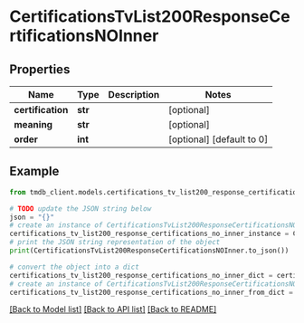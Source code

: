 # CertificationsTvList200ResponseCertificationsNOInner


## Properties

Name | Type | Description | Notes
------------ | ------------- | ------------- | -------------
**certification** | **str** |  | [optional] 
**meaning** | **str** |  | [optional] 
**order** | **int** |  | [optional] [default to 0]

## Example

```python
from tmdb_client.models.certifications_tv_list200_response_certifications_no_inner import CertificationsTvList200ResponseCertificationsNOInner

# TODO update the JSON string below
json = "{}"
# create an instance of CertificationsTvList200ResponseCertificationsNOInner from a JSON string
certifications_tv_list200_response_certifications_no_inner_instance = CertificationsTvList200ResponseCertificationsNOInner.from_json(json)
# print the JSON string representation of the object
print(CertificationsTvList200ResponseCertificationsNOInner.to_json())

# convert the object into a dict
certifications_tv_list200_response_certifications_no_inner_dict = certifications_tv_list200_response_certifications_no_inner_instance.to_dict()
# create an instance of CertificationsTvList200ResponseCertificationsNOInner from a dict
certifications_tv_list200_response_certifications_no_inner_from_dict = CertificationsTvList200ResponseCertificationsNOInner.from_dict(certifications_tv_list200_response_certifications_no_inner_dict)
```
[[Back to Model list]](../README.md#documentation-for-models) [[Back to API list]](../README.md#documentation-for-api-endpoints) [[Back to README]](../README.md)


